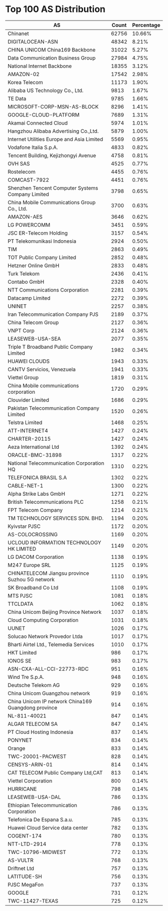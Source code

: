 # Top 100 AS Distribution
| AS | Count | Percentage |
|----|----|----|
| Chinanet | 62756 | 10.66% |
| DIGITALOCEAN-ASN | 48342 | 8.21% |
| CHINA UNICOM China169 Backbone | 31022 | 5.27% |
| Data Communication Business Group | 27984 | 4.75% |
| National Internet Backbone | 18355 | 3.12% |
| AMAZON-02 | 17542 | 2.98% |
| Korea Telecom | 11173 | 1.90% |
| Alibaba US Technology Co., Ltd. | 9813 | 1.67% |
| TE Data | 9785 | 1.66% |
| MICROSOFT-CORP-MSN-AS-BLOCK | 8296 | 1.41% |
| GOOGLE-CLOUD-PLATFORM | 7689 | 1.31% |
| Akamai Connected Cloud | 5974 | 1.01% |
| Hangzhou Alibaba Advertising Co.,Ltd. | 5879 | 1.00% |
| Internet Utilities Europe and Asia Limited | 5569 | 0.95% |
| Vodafone Italia S.p.A. | 4833 | 0.82% |
| Tencent Building, Kejizhongyi Avenue | 4758 | 0.81% |
| OVH SAS | 4525 | 0.77% |
| Rostelecom | 4455 | 0.76% |
| COMCAST-7922 | 4451 | 0.76% |
| Shenzhen Tencent Computer Systems Company Limited | 3798 | 0.65% |
| China Mobile Communications Group Co., Ltd. | 3700 | 0.63% |
| AMAZON-AES | 3646 | 0.62% |
| LG POWERCOMM | 3451 | 0.59% |
| JSC ER-Telecom Holding | 3157 | 0.54% |
| PT Telekomunikasi Indonesia | 2924 | 0.50% |
| TIM | 2863 | 0.49% |
| TOT Public Company Limited | 2852 | 0.48% |
| Hetzner Online GmbH | 2833 | 0.48% |
| Turk Telekom | 2436 | 0.41% |
| Contabo GmbH | 2328 | 0.40% |
| NTT Communications Corporation | 2281 | 0.39% |
| Datacamp Limited | 2272 | 0.39% |
| UNINET | 2257 | 0.38% |
| Iran Telecommunication Company PJS | 2189 | 0.37% |
| China Telecom Group | 2127 | 0.36% |
| VNPT Corp | 2124 | 0.36% |
| LEASEWEB-USA-SEA | 2077 | 0.35% |
| Triple T Broadband Public Company Limited | 1982 | 0.34% |
| HUAWEI CLOUDS | 1943 | 0.33% |
| CANTV Servicios, Venezuela | 1941 | 0.33% |
| Viettel Group | 1819 | 0.31% |
| China Mobile communications corporation | 1720 | 0.29% |
| Clouvider Limited | 1686 | 0.29% |
| Pakistan Telecommunication Company Limited | 1520 | 0.26% |
| Telstra Limited | 1468 | 0.25% |
| ATT-INTERNET4 | 1427 | 0.24% |
| CHARTER-20115 | 1427 | 0.24% |
| Aeza International Ltd | 1392 | 0.24% |
| ORACLE-BMC-31898 | 1317 | 0.22% |
| National Telecommunication Corporation HQ | 1310 | 0.22% |
| TELEFONICA BRASIL S.A | 1302 | 0.22% |
| CABLE-NET-1 | 1300 | 0.22% |
| Alpha Strike Labs GmbH | 1271 | 0.22% |
| British Telecommunications PLC | 1258 | 0.21% |
| FPT Telecom Company | 1214 | 0.21% |
| TM TECHNOLOGY SERVICES SDN. BHD. | 1194 | 0.20% |
| Kyivstar PJSC | 1172 | 0.20% |
| AS-COLOCROSSING | 1169 | 0.20% |
| UCLOUD INFORMATION TECHNOLOGY HK LIMITED | 1149 | 0.20% |
| LG DACOM Corporation | 1138 | 0.19% |
| M247 Europe SRL | 1125 | 0.19% |
| CHINATELECOM Jiangsu province Suzhou 5G network | 1110 | 0.19% |
| SK Broadband Co Ltd | 1108 | 0.19% |
| MTS PJSC | 1081 | 0.18% |
| TTCLDATA | 1062 | 0.18% |
| China Unicom Beijing Province Network | 1037 | 0.18% |
| Cloud Computing Corporation | 1031 | 0.18% |
| UUNET | 1026 | 0.17% |
| Solucao Network Provedor Ltda | 1017 | 0.17% |
| Bharti Airtel Ltd., Telemedia Services | 1010 | 0.17% |
| HKT Limited | 986 | 0.17% |
| IONOS SE | 983 | 0.17% |
| ASN-CXA-ALL-CCI-22773-RDC | 951 | 0.16% |
| Wind Tre S.p.A. | 948 | 0.16% |
| Deutsche Telekom AG | 929 | 0.16% |
| China Unicom Guangzhou network | 919 | 0.16% |
| China Unicom IP network China169 Guangdong province | 914 | 0.16% |
| NL-811-40021 | 847 | 0.14% |
| ALGAR TELECOM SA | 847 | 0.14% |
| PT Cloud Hosting Indonesia | 837 | 0.14% |
| PONYNET | 834 | 0.14% |
| Orange | 833 | 0.14% |
| TWC-20001-PACWEST | 828 | 0.14% |
| CENSYS-ARIN-01 | 814 | 0.14% |
| CAT TELECOM Public Company Ltd,CAT | 813 | 0.14% |
| Viettel Corporation | 800 | 0.14% |
| HURRICANE | 798 | 0.14% |
| LEASEWEB-USA-DAL | 786 | 0.13% |
| Ethiopian Telecommunication Corporation | 786 | 0.13% |
| Telefonica De Espana S.a.u. | 785 | 0.13% |
| Huawei Cloud Service data center | 782 | 0.13% |
| COGENT-174 | 780 | 0.13% |
| NTT-LTD-2914 | 778 | 0.13% |
| TWC-10796-MIDWEST | 772 | 0.13% |
| AS-VULTR | 768 | 0.13% |
| Driftnet Ltd | 757 | 0.13% |
| LATITUDE-SH | 756 | 0.13% |
| PJSC MegaFon | 737 | 0.13% |
| GOOGLE | 731 | 0.12% |
| TWC-11427-TEXAS | 725 | 0.12% |
